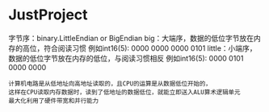 # JustProject

字节序：binary.LittleEndian or BigEndian
	big：大端序，数据的低位字节放在内存的高位，符合阅读习惯
		例如int16(5): 0000 0000 0000 0101
	little：小端序，数据的低位字节放在内存的低位，与阅读习惯相反
		例如int16(5): 0000 0101 0000 0000 
		
	计算机电路是从低地址向高地址读取的，且CPU的运算是从数据低位开始的，
	这样在CPU读取内存数据时，读到了低地址的数据低位，就能立即送入ALU算术逻辑单元
	最大化利用了硬件带宽和并行能力